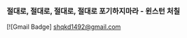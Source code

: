 ### 절대로, 절대로, 절대로, 절대로 포기하지마라 - 윈스턴 처칠

<!-- (주) 유비온 인턴 2021.06.22 ~ 2021.08.17 -->

[![Gmail Badge] shqkd1492@gmail.com
